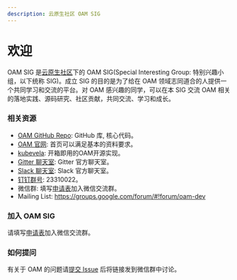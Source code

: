```yaml
---
description: 云原生社区 OAM SIG
---
```


# 欢迎

OAM SIG 是[云原生社区](https://cloudnative.to/)下的 OAM SIG(Special Interesting Group: 特别兴趣小组，以下统称 SIG)。成立 SIG 的目的是为了给在 OAM 领域志同道合的人提供一个共同学习和交流的平台。对 OAM 感兴趣的同学，可以在本 SIG 交流 OAM 相关的落地实践、源码研究、社区贡献，共同交流、学习和成长。

### 相关资源

* [OAM GitHub Repo](https://github.com/oam-dev): GitHub 库, 核心代码。
* [OAM 官网](https://oam.dev/): 首页可以满足基本的资料要求。
* [kubevela](https://kubevela.io): 开箱即用的OAM开源实现。
* [Gitter 聊天室](https://gitter.im/oam-dev/community): Gitter 官方聊天室。
* [Slack 聊天室](https://cloud-native.slack.com/archives/C01BLQ3HTJA): Slack 官方聊天室。
* [钉钉群号](): 23310022。
* 微信群: 填写[申请表](https://wj.qq.com/s2/7438465/6bd6)加入微信交流群。
* Mailing List: https://groups.google.com/forum/#!forum/oam-dev

### 加入 OAM SIG

请填写[申请表](https://wj.qq.com/s2/7438465/6bd6)加入微信交流群。

### 如何提问

有关于 OAM 的问题请[提交 Issue](https://github.com/cloudnativeto/sig-oam/issues/new) 后将链接发到微信群中讨论。

